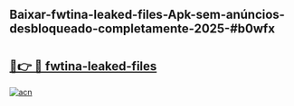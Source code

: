 ## Baixar-fwtina-leaked-files-Apk-sem-anúncios-desbloqueado-completamente-2025-#b0wfx

# <h2><a href="https://ainizakaria.my?title=fwtina-leaked-files&ref=20M">🔗👉 🔴 fwtina-leaked-files</a></h2>

[![acn](https://github.com/user-attachments/assets/0f9c940e-d8b0-45ae-aac7-cd30a18b3e1c)](https://ainizakaria.my?title=fwtina-leaked-files&ref=20M)

